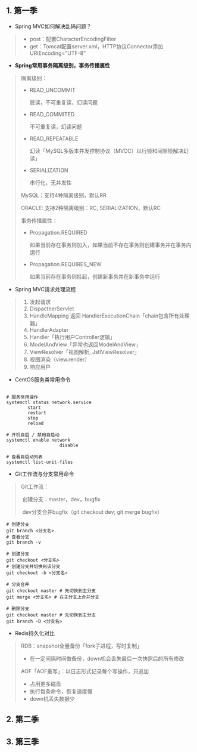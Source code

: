 



## 1. 第一季

+ Spring MVC如何解决乱码问题？

> + post：配置CharacterEncodingFilter
> + get：Tomcat配置server.xml，HTTP协议Connector添加URIEncoding="UTF-8"



+ **Spring常用事务隔离级别，事务传播属性**

> 隔离级别：
>
> + READ_UNCOMMIT
>
>   脏读，不可重复读，幻读问题
>
> + READ_COMMITED
>
>   不可重复读，幻读问题
>
> + READ_REPEATABLE
>
>   幻读「MySQL多版本并发控制协议（MVCC）以行锁和间隙锁解决幻读」
>
> + SERIALIZATION
>
>   串行化，无并发性
>
> MySQL：支持4种隔离级别，默认RR
>
> ORACLE: 支持2种隔离级别：RC, SERIALIZATION，默认RC
>
>  
>
> 事务传播属性：
>
> + Propagation.REQUIRED
>
>   如果当前存在事务则加入，如果当前不存在事务则创建事务并在事务内运行
>
> + Propagation.REQUIRES_NEW
>
>   如果当前存在事务则挂起，创建新事务并在新事务中运行



+ Spring MVC请求处理流程

> 1. 发起请求
> 2. DispactherServlet
> 3. HandleMapping 返回 HandlerExecutionChain「chain包含所有处理器」
> 4. HandlerAdapter
> 5. Handler「执行用户Controller逻辑」
> 6. ModelAndView「异常也返回ModelAndView」
> 7. ViewResolver「视图解析, JstlViewResolver」
> 8. 视图渲染（view.render）
> 9. 响应用户



+ CentOS服务类常用命令

``` shell

# 服务常用操作
systemctl status network.service
		start
		restart
		stop
		reload
		
# 开机自启 / 禁用自启动
systemctl enable network
					disable

# 查看自启动列表
systemctl list-unit-files
```



+ Git工作流与分支常用命令

> Git工作流：
>
> ​	创建分支：master，dev，bugfix
>
> ​	dev分支合并bugfix（git checkout dev; git merge bugfix）

``` shell
# 创建分支
git branch <分支名>
# 查看分支
git branch -v

# 创建分支
git checkout <分支名>
# 创建分支并切换到该分支
git checkout -b <分支名>

# 分支合并
git checkout master # 先切换到主分支
git merge <分支名> # 在主分支上合并分支

# 删除分支
git checkout master # 先切换到主分支
git branch -D <分支名>
```



+ Redis持久化对比

> RDB：snapshot全量备份「fork子进程，写时复制」
>
> + 在一定间隔时间做备份，down机会丢失最后一次快照后的所有修改
>
> AOF「AOF重写」：以日志形式记录每个写操作，只追加
>
> + 占用更多磁盘
> + 执行每条命令，恢复速度慢
> + down机丢失数据少





## 2. 第二季





## 3. 第三季